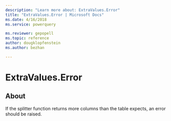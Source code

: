 ```yaml
---
description: "Learn more about: ExtraValues.Error"
title: "ExtraValues.Error | Microsoft Docs"
ms.date: 4/16/2018
ms.service: powerquery

ms.reviewer: gepopell
ms.topic: reference
author: dougklopfenstein
ms.author: bezhan

---
```

# ExtraValues.Error
## About
If the splitter function returns more columns than the table expects, an error should be raised.

